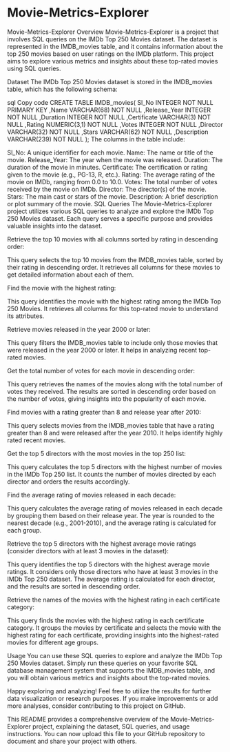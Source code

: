 # Movie-Metrics-Explorer

Movie-Metrics-Explorer
Overview
Movie-Metrics-Explorer is a project that involves SQL queries on the IMDb Top 250 Movies dataset. The dataset is represented in the IMDB_movies table, and it contains information about the top 250 movies based on user ratings on the IMDb platform. This project aims to explore various metrics and insights about these top-rated movies using SQL queries.

Dataset
The IMDb Top 250 Movies dataset is stored in the IMDB_movies table, which has the following schema:

sql
Copy code
CREATE TABLE IMDB_movies(
   Sl_No        INTEGER  NOT NULL PRIMARY KEY 
  ,Name         VARCHAR(68) NOT NULL
  ,Release_Year INTEGER  NOT NULL
  ,Duration     INTEGER  NOT NULL
  ,Certificate  VARCHAR(3) NOT NULL
  ,Rating       NUMERIC(3,1) NOT NULL
  ,Votes        INTEGER  NOT NULL
  ,Director     VARCHAR(32) NOT NULL
  ,Stars        VARCHAR(62) NOT NULL
  ,Description  VARCHAR(239) NOT NULL
);
The columns in the table include:

Sl_No: A unique identifier for each movie.
Name: The name or title of the movie.
Release_Year: The year when the movie was released.
Duration: The duration of the movie in minutes.
Certificate: The certification or rating given to the movie (e.g., PG-13, R, etc.).
Rating: The average rating of the movie on IMDb, ranging from 0.0 to 10.0.
Votes: The total number of votes received by the movie on IMDb.
Director: The director(s) of the movie.
Stars: The main cast or stars of the movie.
Description: A brief description or plot summary of the movie.
SQL Queries
The Movie-Metrics-Explorer project utilizes various SQL queries to analyze and explore the IMDb Top 250 Movies dataset. Each query serves a specific purpose and provides valuable insights into the dataset.

Retrieve the top 10 movies with all columns sorted by rating in descending order:

This query selects the top 10 movies from the IMDB_movies table, sorted by their rating in descending order. It retrieves all columns for these movies to get detailed information about each of them.

Find the movie with the highest rating:

This query identifies the movie with the highest rating among the IMDb Top 250 Movies. It retrieves all columns for this top-rated movie to understand its attributes.

Retrieve movies released in the year 2000 or later:

This query filters the IMDB_movies table to include only those movies that were released in the year 2000 or later. It helps in analyzing recent top-rated movies.

Get the total number of votes for each movie in descending order:

This query retrieves the names of the movies along with the total number of votes they received. The results are sorted in descending order based on the number of votes, giving insights into the popularity of each movie.

Find movies with a rating greater than 8 and release year after 2010:

This query selects movies from the IMDB_movies table that have a rating greater than 8 and were released after the year 2010. It helps identify highly rated recent movies.

Get the top 5 directors with the most movies in the top 250 list:

This query calculates the top 5 directors with the highest number of movies in the IMDb Top 250 list. It counts the number of movies directed by each director and orders the results accordingly.

Find the average rating of movies released in each decade:

This query calculates the average rating of movies released in each decade by grouping them based on their release year. The year is rounded to the nearest decade (e.g., 2001-2010), and the average rating is calculated for each group.

Retrieve the top 5 directors with the highest average movie ratings (consider directors with at least 3 movies in the dataset):

This query identifies the top 5 directors with the highest average movie ratings. It considers only those directors who have at least 3 movies in the IMDb Top 250 dataset. The average rating is calculated for each director, and the results are sorted in descending order.

Retrieve the names of the movies with the highest rating in each certificate category:

This query finds the movies with the highest rating in each certificate category. It groups the movies by certificate and selects the movie with the highest rating for each certificate, providing insights into the highest-rated movies for different age groups.

Usage
You can use these SQL queries to explore and analyze the IMDb Top 250 Movies dataset. Simply run these queries on your favorite SQL database management system that supports the IMDB_movies table, and you will obtain various metrics and insights about the top-rated movies.

Happy exploring and analyzing! Feel free to utilize the results for further data visualization or research purposes. If you make improvements or add more analyses, consider contributing to this project on GitHub.

This README provides a comprehensive overview of the Movie-Metrics-Explorer project, explaining the dataset, SQL queries, and usage instructions. You can now upload this file to your GitHub repository to document and share your project with others.
